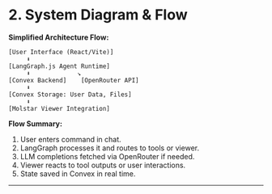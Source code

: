 # 2. System Diagram & Flow

**Simplified Architecture Flow:**

```
[User Interface (React/Vite)]
     ⬇️
[LangGraph.js Agent Runtime]
     ⬇️             ↘
[Convex Backend]    [OpenRouter API]
     ⬇️
[Convex Storage: User Data, Files]
     ⬇️
[Molstar Viewer Integration]
```

**Flow Summary:**
1. User enters command in chat.
2. LangGraph processes it and routes to tools or viewer.
3. LLM completions fetched via OpenRouter if needed.
4. Viewer reacts to tool outputs or user interactions.
5. State saved in Convex in real time.

---
